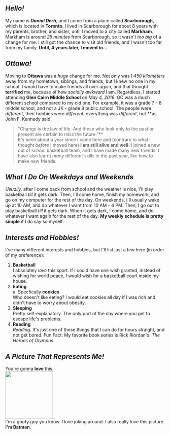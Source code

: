 ## _Hello!_ 
My name is **_Danial Derh_**, and I come from a place called **Scarborough,** which is located in **Toronto**. I lived in Scarborough for about 8 years with my parents, brother, and sister, until I moved to a city called **Markham**. Markham is around _25 minutes_ from Scarborough, so it wasn't _too big_ of a change for me. I still got the chance to visit old friends, and I wasn't too far from my family. **Until, 4 years later, I moved to...**  
## _Ottawa!_
Moving to **Ottawa** was a _huge_ change for me. Not only was I _450 kilometers_ away from my hometown, siblings, and friends, but I knew no one in my school. I would have to make friends all over again, and that thought **terrified** me, because of how _socially awkward_ I am. Regardless, I started attending **Glen Cairn Middle School** on _May 4, 2016_. GC was a much different school compared to my old one. For example, it was a grade 7 - 8 middle school, and not a JK - grade 8 public school. The people were _different_, their hobbies were _different_, everything was _different_, but **as John F. Kennedy said:  
>"Change is the law of life. And those who look only to the past or present are certain to miss the future."**   
It's been about a year since I came here and (contrary to what I thought _before_ I moved here) **I am still alive and well.** I joined a new out of school basketball team, and I have made many new friends. I have also learnt _many_ different skills in the past year, like how to make new friends.  

## _What I Do On Weekdays and Weekends_  
_Usually,_ after I come back from school and the weather is nice, I'll play basketball _till_ it gets dark. Then, I'll come home, finish my homework, and go on my computer for the rest of the day. On weekends, I'll usually wake up at 10 AM, and do whatever I want from 10 AM - 4 PM. Then, I go out to play basketball _till_ it gets dark. When it gets dark, I come home, and do whatever I want again for the rest of the day. **My weekly schedule is pretty simple** if I do say so myself.

## _Interests and Hobbies!_
I've many different interests and hobbies, but I'll list just a few here (in order of my preference):
1. **Basketball**  
I absolutely _love_ this sport. If I could have one wish granted, instead of wishing for world peace, I would wish for a basketball court inside my house.
2. **Eating**  
  a. Specfically **cookies**  
Who doesn't like eating? I would eat cookies all day if I was rich and didn't have to worry about obesity. 
3. **Sleeping**  
Pretty self-explanatory. The only part of the day where you get to escape life's problems.
4. **Reading**  
_Reading_. It's just one of those things that I can do for hours straight, and not get bored. Fun Fact: My favorite book series is Rick Riordan's: _The Heroes of Olympus_
## _A Picture That Represents Me!_
You're gonna **love** this.   
<img src="https://i.pinimg.com/736x/1a/eb/a4/1aeba46f5f2851f4c7c647d598e051c0--memes-funny-faces-funny-face-pics.jpg" width="150">  
I'm a goofy guy you know. I love joking around. I also really love this picture. **I'm Batman**.
